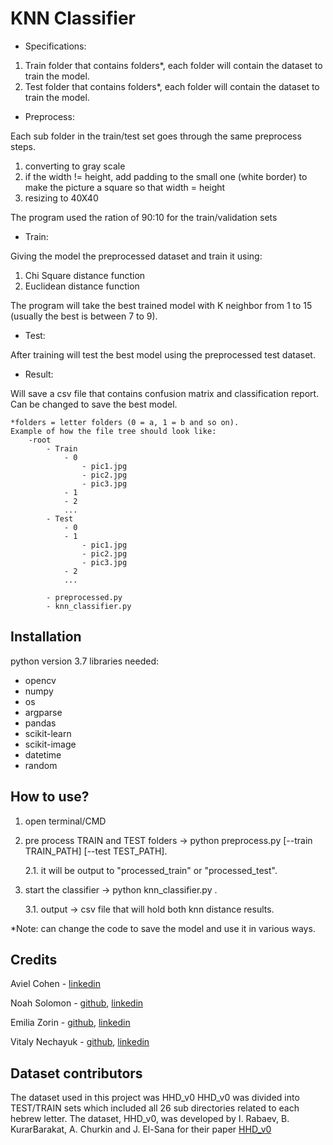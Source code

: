 # KNN Classifier ##
- Specifications:
1. Train folder that contains folders*, each folder will contain the dataset to train the model.
2. Test folder that contains folders*, each folder will contain the dataset to train the model.

- Preprocess:

Each sub folder in the train/test set goes through the same preprocess steps. 
1) converting to gray scale
2) if the width != height, add padding to the small one (white border) to make the picture a square so that width = height
3) resizing to 40X40

The program used the ration of 90:10 for the train/validation sets

- Train:

Giving the model the preprocessed dataset and train it using:
1. Chi Square distance function
2. Euclidean distance function

The program will take the best trained model with K neighbor from 1 to 15 (usually the best is between 7 to 9).

- Test:

After training will test the best model using the preprocessed test dataset.

- Result:

Will save a csv file that contains confusion matrix and classification report.
Can be changed to save the best model.

	*folders = letter folders (0 = a, 1 = b and so on).
	Example of how the file tree should look like:
		-root
			- Train
				- 0
					- pic1.jpg
					- pic2.jpg
					- pic3.jpg
				- 1
				- 2
				...
			- Test
				- 0
				- 1
					- pic1.jpg
					- pic2.jpg
					- pic3.jpg
				- 2
				...
				
			- preprocessed.py
			- knn_classifier.py

## Installation
python version 3.7
libraries needed:
-	opencv
-	numpy
-	os
-	argparse
-	pandas
-	scikit-learn
-	scikit-image
-	datetime
-	random

## How to use?
1. open terminal/CMD
2. pre process TRAIN and TEST folders -> python preprocess.py [--train TRAIN_PATH] [--test TEST_PATH].

	2.1. it will be output to "processed_train" or "processed_test".
3. start the classifier -> python knn_classifier.py <path to train set> <path to test set>.
	
	3.1. output -> csv file that will hold both knn distance results.

*Note: can change the code to save the model and use it in various ways.
	
## Credits
Aviel Cohen - [linkedin](https://www.linkedin.com/in/aviel-cohen-a5840216b/)

Noah Solomon - [github](https://github.com/SoloNoah),
[linkedin](https://www.linkedin.com/in/noah-solomon-b40573135/)

Emilia Zorin - [github](https://github.com/EmiliaZorin),
[linkedin](https://www.linkedin.com/in/emilia-zorin-417635168/)

Vitaly Nechayuk - [github](https://github.com/VitNecha),
[linkedin](https://www.linkedin.com/in/vitaly-nechayuk/)

## Dataset contributors

The dataset used in this project was HHD_v0
HHD_v0 was divided into TEST/TRAIN sets which included all 26 sub directories related to each hebrew letter.
The dataset, HHD_v0, was developed by  I. Rabaev, B. KurarBarakat, A. Churkin and J. El-Sana for their paper [HHD_v0](https://www.researchgate.net/publication/343880780_The_HHD_Dataset)



